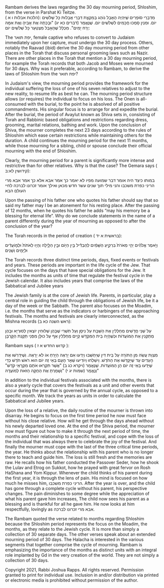 Rambam derives the laws regarding the 30 day mourning period, Shloshim, from the verse in Parshat Ki Teitze.  
( הלכות אבלות ו א):
מִדִבְרֵי סוֹפְרִים שֶׁיִּהְיֶה הָאָבֵל נוֹהֵג בְּמִקְצָת דִּבְרֵי אֲבֵלוּת כָּל שְׁלֹשִׁים יוֹם. וּמִנַּיִן סָמְכוּ חֲכָמִים לִשְׁלֹשִׁים יוֹם. שֶׁנֶּאֱמַר (דברים כא יג) "וּבָכְתָה אֶת אָבִיהָ וְאֶת אִמָּהּ יֶרַח יָמִים". מִכְלַל שֶׁהָאָבֵל מִצְטַעֵר כָּל שְׁלֹשִׁים יוֹם: 

The יפת תואר, female captive who refuses to convert to Judaism immediately upon her capture, must undergo the 30 day process. Others, notably the Raavad (ibid) derive the 30 day mourning period from other places in the Torah that discuss personal grooming laws such as Nazir. There are other places in the Torah that mention a 30 day mourning period, for example the Torah records that both Jacob and Moses were mourned for 30 days.  Why was it preferable, according to Rambam, to derive the laws of Shloshim from the יפת תואר?

In Judaism's view, the mourning period provides the framework for the individual suffering the loss of one of his seven relatives to adjust to the new reality, to resume life as best  he can. The mourning period structure allows (or requires) the individual to focus on his loss. The Onen is all-consumed with the burial, to the point he is absolved of all positive commandments. His singular focus is to arrange for and expedite the burial. After the burial, the period of Avaylut known as Shiva sets in, consisting of Torah and Rabbinic based obligations and restrictions regarding dress, grooming, marital relations, bathing and work. Upon the conclusion of Shiva, the mourner completes the next 23 days according to the rules of Shloshim which ease certain restrictions while maintaining others for the duration. A child continues the mourning period for the next 11 months, while those mourning for a sibling, child or spouse conclude their official mourning with the end of Shloshim.

Clearly, the mourning period for a parent is significantly more intense and restrictive than for other relatives. Why is that the case? The Gemara says ( קידושין לא:ב):

במותו כיצד היה אומר דבר שמועה מפיו לא יאמר כך אמר אבא אלא כך אמר אבא מרי הריני כפרת משכבו והני מילי תוך שנים עשר חדש מכאן ואילך אומר זכרונו לברכה לחיי העולם הבא
 
Upon the passing of his father one who quotes his father should say that so said my father may I be an atonement for his resting place. After the passing of 12 months, when he quotes his father he adds “may his memory be a  blessing for eternal life”. Why do we conclude statements in the name of a parent differently during the year of mourning as opposed to after the conclusion of the year?

The Torah records in the period of creation ( בראשית א יד):

וַיֹּ֣אמֶר אֱלֹהִ֗ים יְהִ֤י מְאֹרֹת֙ בִּרְקִ֣יעַ הַשָּׁמַ֔יִם לְהַבְדִּ֕יל בֵּ֥ין הַיּ֖וֹם וּבֵ֣ין הַלָּ֑יְלָה וְהָי֤וּ לְאֹתֹת֙ וּלְמ֣וֹעֲדִ֔ים וּלְיָמִ֖ים וְשָׁנִֽים׃
 
The Torah records three  distinct time periods, days, fixed events or festivals and years. These periods are important in the life cycle of the Jew. That cycle focuses on the days that have special obligations for the Jew. It includes the months as units of time that regulate the festival cycle in the Jewish calendar. It also includes years that comprise the laws of the Sabbatical and Jubilee years

The Jewish family is at the core of Jewish life. Parents, in particular, play a central role in guiding the child through the obligations of Jewish life, be it a day of the week or the Sabbath. The parent also focuses on the Moadim, i.e. the months that serve as the indicators or harbingers of the approaching festivals. The months and festivals are clearly interconnected, as the Mishna records (ראש השנה כא ב):

עַל שְׁנֵי חֳדָשִׁים מְחַלְּלִין אֶת הַשַּׁבָּת עַל נִיסָן וְעַל תִּשְׁרִי שֶׁבָּהֶן שְׁלוּחִין יוֹצְאִין לְסוּרְיָא וּבָהֶן מְתַקְּנִין אֶת הַמּוֹעֲדוֹת וּכְשֶׁהָיָה בֵּית הַמִּקְדָּשׁ קַיָּים מְחַלְּלִין אַף עַל כּוּלָּן מִפְּנֵי תַּקָּנַת הַקׇּרְבָּן 

Rambam says ( קדוש החדש א ז ):

מִצְוַת עֲשֵׂה מִן הַתּוֹרָה עַל בֵּית דִּין שֶׁיְּחַשְּׁבוּ וְיֵדְעוּ אִם יֵרָאֶה הַיָּרֵחַ אוֹ לֹא יֵרָאֶה. וְשֶׁיִּדְרְשׁוּ אֶת הָעֵדִים עַד שֶׁיְּקַדְּשׁוּ אֶת הַחֹדֶשׁ. וְיִשְׁלְחוּ וְיוֹדִיעוּ שְׁאָר הָעָם בְּאֵי זֶה יוֹם הוּא רֹאשׁ חֹדֶשׁ כְּדֵי שֶׁיֵּדְעוּ בְּאֵי זֶה יוֹם הֵן הַמּוֹעֲדוֹת. שֶׁנֶּאֱמַר (ויקרא כג ב) "אֲשֶׁר תִּקְרְאוּ אֹתָם מִקְרָאֵי קֹדֶשׁ" וְנֶאֱמַר (שמות יג י) "וְשָׁמַרְתָּ אֶת הַחֻקָּה הַזֹּאת לְמוֹעֲדָהּ"
 
In addition to the individual festivals associated with the months, there is also a yearly cycle that covers the festivals as a unit and other events that occur during the year that is governed by the annual cycle, as opposed to a specific month. We track the years as units in order to calculate the Sabbatical and Jubilee years. 

Upon the loss of a relative, the daily routine of the mourner is thrown into disarray. He begins to focus on the first time period he now must face without his close relative. How will he get through the days ahead without his newly departed loved one. At the end of the Shiva period, the mourner now must figure out how to make it through the next period of time, the months and their relationship to a specific festival, and cope with the loss of the individual that was always there to celebrate the joy of the festival. And finally the mourner must cope with the last of the three critical time periods, the year. He thinks about the relationship with his parent who is no longer there to teach and guide him. The loss is still fresh and the memories are raw. He recalls how his father conducted the Passover Seder, how he shook the Lulav and Etrog on Sukkot, how he prayed with great fervor on Rosh HaShana and Yom Kippur. Whenever the child thinks of his parent during the first year, it is through the lens of pain. His mind is focused on how much he misses him, הריני כפרת משכבו. After the year is over, and the child has gone through a complete cycle without his parent, his perspective changes. The pain diminishes to some degree while the appreciation of what his parent gave him increases, The child now sees his parent as a blessing and is thankful for all he gave him. He now looks at him respectfully, lovingly as אבא מרי זכרונו לברכה.

The Rambam quoted the verse related to months regarding Shloshim because the Shloshim period represents the focus on the Moadim, the months, as they relate to the Jewish cycle. It is more than simply a collection of 30 separate days.  The other verses  speak about an extended mourning period of 30 days. The Halacha is interested in the various segments that together comprise the cycle of mourning. Rambam is emphasizing the importance of the months as distinct units with an integral role implanted by Gd in the very creation of the world. They are not simply a collection of 30 days.

Copyright 2021, Rabbi Joshua Rapps. All rights reserved. Permission granted to print for individual use. Inclusion in and/or distribution via printed or electronic media is prohibited without permission of the author.
